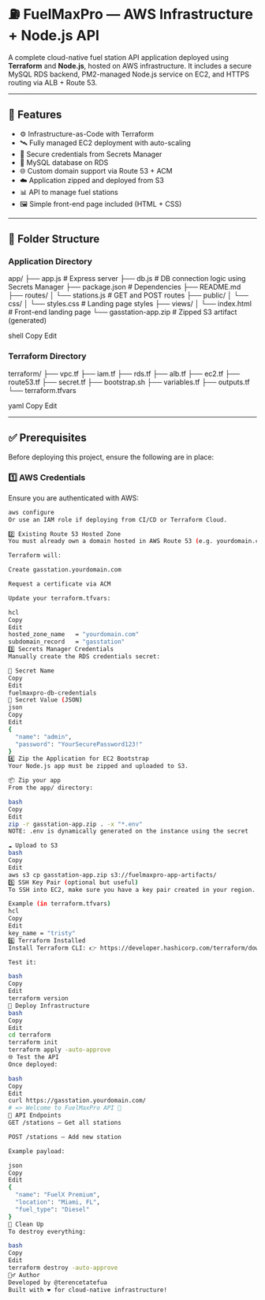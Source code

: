 # ⛽ FuelMaxPro — AWS Infrastructure + Node.js API

A complete cloud-native fuel station API application deployed using **Terraform** and **Node.js**, hosted on AWS infrastructure. It includes a secure MySQL RDS backend, PM2-managed Node.js service on EC2, and HTTPS routing via ALB + Route 53.

---

## 🌟 Features

- ⚙️ Infrastructure-as-Code with Terraform
- 🛰 Fully managed EC2 deployment with auto-scaling
- 🔐 Secure credentials from Secrets Manager
- 💾 MySQL database on RDS
- 🌐 Custom domain support via Route 53 + ACM
- ☁️ Application zipped and deployed from S3
- 📊 API to manage fuel stations
- 🖼 Simple front-end page included (HTML + CSS)

---

## 📁 Folder Structure

### Application Directory

app/ ├── app.js # Express server ├── db.js # DB connection logic using Secrets Manager ├── package.json # Dependencies ├── README.md ├── routes/ │ └── stations.js # GET and POST routes ├── public/ │ └── css/ │ └── styles.css # Landing page styles ├── views/ │ └── index.html # Front-end landing page └── gasstation-app.zip # Zipped S3 artifact (generated)

shell
Copy
Edit

### Terraform Directory

terraform/ ├── vpc.tf ├── iam.tf ├── rds.tf ├── alb.tf ├── ec2.tf ├── route53.tf ├── secret.tf ├── bootstrap.sh ├── variables.tf ├── outputs.tf └── terraform.tfvars

yaml
Copy
Edit

---

## ✅ Prerequisites

Before deploying this project, ensure the following are in place:

### 1️⃣ AWS Credentials

Ensure you are authenticated with AWS:

```bash
aws configure
Or use an IAM role if deploying from CI/CD or Terraform Cloud.

2️⃣ Existing Route 53 Hosted Zone
You must already own a domain hosted in AWS Route 53 (e.g. yourdomain.com).

Terraform will:

Create gasstation.yourdomain.com

Request a certificate via ACM

Update your terraform.tfvars:

hcl
Copy
Edit
hosted_zone_name   = "yourdomain.com"
subdomain_record   = "gasstation"
3️⃣ Secrets Manager Credentials
Manually create the RDS credentials secret:

🔐 Secret Name
Copy
Edit
fuelmaxpro-db-credentials
🔑 Secret Value (JSON)
json
Copy
Edit
{
  "name": "admin",
  "password": "YourSecurePassword123!"
}
4️⃣ Zip the Application for EC2 Bootstrap
Your Node.js app must be zipped and uploaded to S3.

📦 Zip your app
From the app/ directory:

bash
Copy
Edit
zip -r gasstation-app.zip . -x "*.env"
NOTE: .env is dynamically generated on the instance using the secret

☁️ Upload to S3
bash
Copy
Edit
aws s3 cp gasstation-app.zip s3://fuelmaxpro-app-artifacts/
5️⃣ SSH Key Pair (optional but useful)
To SSH into EC2, make sure you have a key pair created in your region.

Example (in terraform.tfvars)
hcl
Copy
Edit
key_name = "tristy"
6️⃣ Terraform Installed
Install Terraform CLI: 👉 https://developer.hashicorp.com/terraform/downloads

Test it:

bash
Copy
Edit
terraform version
🚀 Deploy Infrastructure
bash
Copy
Edit
cd terraform
terraform init
terraform apply -auto-approve
🌐 Test the API
Once deployed:

bash
Copy
Edit
curl https://gasstation.yourdomain.com/
# => Welcome to FuelMaxPro API 🚀
📄 API Endpoints
GET /stations — Get all stations

POST /stations — Add new station

Example payload:

json
Copy
Edit
{
  "name": "FuelX Premium",
  "location": "Miami, FL",
  "fuel_type": "Diesel"
}
🧹 Clean Up
To destroy everything:

bash
Copy
Edit
terraform destroy -auto-approve
👷‍♂️ Author
Developed by @terencetatefua
Built with ❤️ for cloud-native infrastructure!